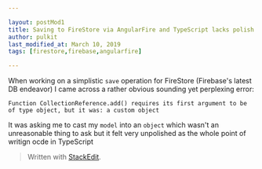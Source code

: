```yaml
---

layout: postMod1
title: Saving to FireStore via AngularFire and TypeScript lacks polish
author: pulkit
last_modified_at: March 10, 2019
tags: [firestore,firebase,angularfire]

---
```


When working on a simplistic `save` operation for FireStore (Firebase's latest DB endeavor) I came across a rather obvious sounding yet perplexing error:

```
Function CollectionReference.add() requires its first argument to be of type object, but it was: a custom object
```

It was asking me to cast my `model` into an `object` which wasn't an unreasonable thing to ask but it felt very unpolished as the whole point of writign ocde in TypeScript 

> Written with [StackEdit](https://stackedit.io/).
<!--stackedit_data:
eyJoaXN0b3J5IjpbMTQ1NzI4NzU0NF19
-->
